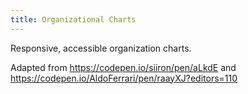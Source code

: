 ```yaml
---
title: Organizational Charts
---
```

Responsive, accessible organization charts.

Adapted from https://codepen.io/siiron/pen/aLkdE and https://codepen.io/AldoFerrari/pen/raayXJ?editors=110
